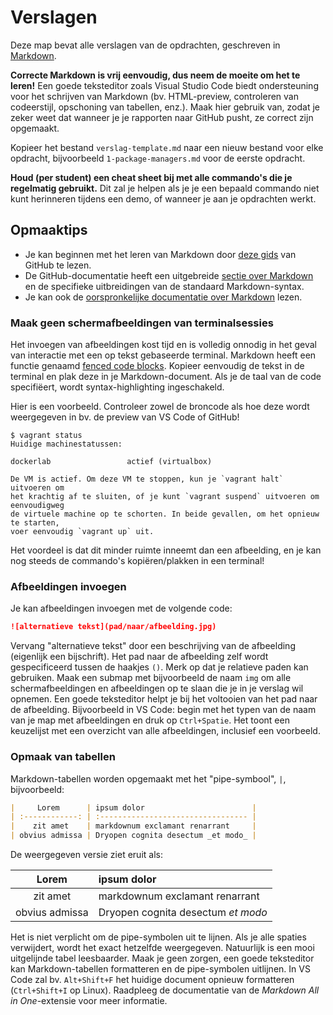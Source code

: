 # Verslagen

Deze map bevat alle verslagen van de opdrachten, geschreven in [Markdown](https://guides.github.com/features/mastering-markdown/).

**Correcte Markdown is vrij eenvoudig, dus neem de moeite om het te leren!** Een goede teksteditor zoals Visual Studio Code biedt ondersteuning voor het schrijven van Markdown (bv. HTML-preview, controleren van codeerstijl, opschoning van tabellen, enz.). Maak hier gebruik van, zodat je zeker weet dat wanneer je je rapporten naar GitHub pusht, ze correct zijn opgemaakt.

Kopieer het bestand `verslag-template.md` naar een nieuw bestand voor elke opdracht, bijvoorbeeld `1-package-managers.md` voor de eerste opdracht.

**Houd (per student) een cheat sheet bij met alle commando's die je regelmatig gebruikt.** Dit zal je helpen als je je een bepaald commando niet kunt herinneren tijdens een demo, of wanneer je aan je opdrachten werkt.

## Opmaaktips

- Je kan beginnen met het leren van Markdown door [deze gids](https://guides.github.com/features/mastering-markdown/) van GitHub te lezen.
- De GitHub-documentatie heeft een uitgebreide [sectie over Markdown](https://docs.github.com/en/github/writing-on-github) en de specifieke uitbreidingen van de standaard Markdown-syntax.
- Je kan ook de [oorspronkelijke documentatie over Markdown](https://daringfireball.net/projects/markdown/) lezen.

### Maak geen schermafbeeldingen van terminalsessies

Het invoegen van afbeeldingen kost tijd en is volledig onnodig in het geval van interactie met een op tekst gebaseerde terminal. Markdown heeft een functie genaamd [fenced code blocks](https://docs.github.com/en/github/writing-on-github/working-with-advanced-formatting/creating-and-highlighting-code-blocks). Kopieer eenvoudig de tekst in de terminal en plak deze in je Markdown-document. Als je de taal van de code specifiëert, wordt syntax-highlighting ingeschakeld.

Hier is een voorbeeld. Controleer zowel de broncode als hoe deze wordt weergegeven in bv. de preview van VS Code of GitHub!

```console
$ vagrant status
Huidige machinestatussen:

dockerlab                 actief (virtualbox)

De VM is actief. Om deze VM te stoppen, kun je `vagrant halt` uitvoeren om
het krachtig af te sluiten, of je kunt `vagrant suspend` uitvoeren om eenvoudigweg
de virtuele machine op te schorten. In beide gevallen, om het opnieuw te starten,
voer eenvoudig `vagrant up` uit.
```

Het voordeel is dat dit minder ruimte inneemt dan een afbeelding, en je kan nog steeds de commando's kopiëren/plakken in een terminal!

### Afbeeldingen invoegen

Je kan afbeeldingen invoegen met de volgende code:

```markdown
![alternatieve tekst](pad/naar/afbeelding.jpg)
```

Vervang "alternatieve tekst" door een beschrijving van de afbeelding (eigenlijk een bijschrift). Het pad naar de afbeelding zelf wordt gespecificeerd tussen de haakjes `()`. Merk op dat je relatieve paden kan gebruiken. Maak een submap met bijvoorbeeld de naam `img` om alle schermafbeeldingen en afbeeldingen op te slaan die je in je verslag wil opnemen. Een goede teksteditor helpt je bij het voltooien van het pad naar de afbeelding. Bijvoorbeeld in VS Code: begin met het typen van de naam van je map met afbeeldingen en druk op `Ctrl+Spatie`. Het toont een keuzelijst met een overzicht van alle afbeeldingen, inclusief een voorbeeld.

### Opmaak van tabellen

Markdown-tabellen worden opgemaakt met het "pipe-symbool", `|`, bijvoorbeeld:

```markdown
|     Lorem      | ipsum dolor                        |
| :------------: | :--------------------------------- |
|    zit amet    | markdownum exclamant renarrant     |
| obvius admissa | Dryopen cognita desectum _et modo_ |
```

De weergegeven versie ziet eruit als:

|     Lorem      | ipsum dolor                        |
| :------------: | :--------------------------------- |
|    zit amet    | markdownum exclamant renarrant     |
| obvius admissa | Dryopen cognita desectum _et modo_ |

Het is niet verplicht om de pipe-symbolen uit te lijnen. Als je alle spaties verwijdert, wordt het exact hetzelfde weergegeven. Natuurlijk is een mooi uitgelijnde tabel leesbaarder. Maak je geen zorgen, een goede teksteditor kan Markdown-tabellen formatteren en de pipe-symbolen uitlijnen. In VS Code zal bv. `Alt+Shift+F` het huidige document opnieuw formatteren (`Ctrl+Shift+I` op Linux). Raadpleeg de documentatie van de _Markdown All in One_-extensie voor meer informatie.
